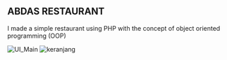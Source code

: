 ABDAS RESTAURANT
-----------------------------------------------------
I made a simple restaurant using PHP with the concept of object oriented programming (OOP)


![UI_Main](https://user-images.githubusercontent.com/87264553/146290079-01efd68f-45d2-41c4-bca5-e0af6d5a1e16.png)
![keranjang](https://user-images.githubusercontent.com/87264553/146290104-fc028528-b8c7-47cf-b429-807fdc8c4454.png)
